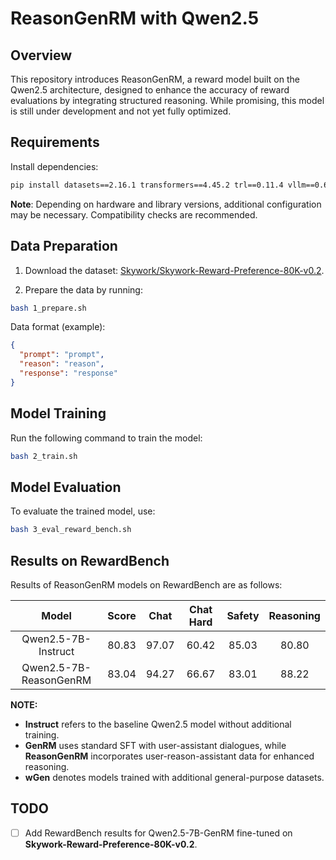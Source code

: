 # ReasonGenRM with Qwen2.5

## Overview

This repository introduces ReasonGenRM, a reward model built on the Qwen2.5 architecture, designed to enhance the accuracy of reward evaluations by integrating structured reasoning. While promising, this model is still under development and not yet fully optimized.

## Requirements

Install dependencies:

```bash
pip install datasets==2.16.1 transformers==4.45.2 trl==0.11.4 vllm==0.6.2
```

**Note**: Depending on hardware and library versions, additional configuration may be necessary. Compatibility checks are recommended.

## Data Preparation

1. Download the dataset: [Skywork/Skywork-Reward-Preference-80K-v0.2](https://huggingface.co/datasets/Skywork/Skywork-Reward-Preference-80K-v0.2).

2. Prepare the data by running:

```bash
bash 1_prepare.sh
```

Data format (example):

```json
{
  "prompt": "prompt",
  "reason": "reason",
  "response": "response"
}
```

## Model Training

Run the following command to train the model:

```bash
bash 2_train.sh
```

## Model Evaluation

To evaluate the trained model, use:

```bash
bash 3_eval_reward_bench.sh
```

## Results on RewardBench

Results of ReasonGenRM models on RewardBench are as follows:

|              Model               |   Score   |   Chat    | Chat Hard |  Safety   | Reasoning |
| :------------------------------: | :-------: | :-------: | :-------: | :-------: | :-------: |
|       Qwen2.5-7B-Instruct        |   80.83   |   97.07   |   60.42   |   85.03   |   80.80   |
|      Qwen2.5-7B-ReasonGenRM      |   83.04   |   94.27   |   66.67   |   83.01   |   88.22   |


**NOTE:**

- **Instruct** refers to the baseline Qwen2.5 model without additional training.
- **GenRM** uses standard SFT with user-assistant dialogues, while **ReasonGenRM** incorporates user-reason-assistant data for enhanced reasoning.
- **wGen** denotes models trained with additional general-purpose datasets.

## TODO

- [ ] Add RewardBench results for Qwen2.5-7B-GenRM fine-tuned on **Skywork-Reward-Preference-80K-v0.2**.
